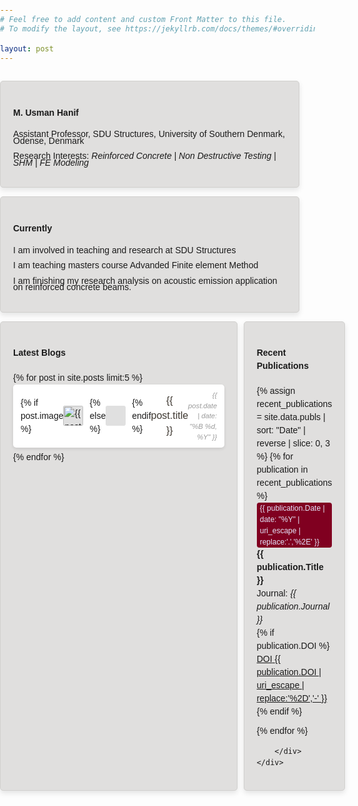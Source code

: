 ```yaml
---
# Feel free to add content and custom Front Matter to this file.
# To modify the layout, see https://jekyllrb.com/docs/themes/#overriding-theme-defaults

layout: post
---
```


<div class="container">
    <div class="box only-box">    
     <h4>M. Usman Hanif</h4>
     <div style="font-size: 14px; line-height: 0.75">
     <p>Assistant Professor, SDU Structures, University of Southern Denmark, Odense, Denmark</p>
     <p>Research Interests: <em> Reinforced Concrete | Non Destructive Testing | SHM | FE Modeling</em></p>
     </div>
     </div>
</div>

<div class="container">
    <div class="box only-box">    
     <h4>Currently</h4>
     <div style="font-size: 14px; line-height: 0.75">
     <p>I am involved in teaching and research at SDU Structures</p>
     <p>I am teaching masters course Advanded Finite element Method</p>
     <p>I am finishing my research analysis on acoustic emission application on reinforced concrete beams.</p>
     </div>
     </div>
</div>



 <div class="container">
        <div class="box left-box">
            <div class="col-md-6">
            <h4>Latest Blogs</h4>
            {% for post in site.posts limit:5 %}
            <div class="post-preview" data-title="{{ post.title }}">
                {% if post.image %}
                <img src="{{ post.image | relative_url }}" alt="{{ post.title }}" class="post-thumbnail">
                {% else %}
                <div class="post-thumbnail"></div> <!-- Placeholder for consistency -->
                {% endif %}
                <a href="{{ post.url | relative_url }}" class="post-titles">{{ post.title }}</a>
                <div class="post-meta">{{ post.date | date: "%B %d, %Y" }}</div>
            </div>
            {% endfor %}
        </div>
        </div>
        <div class="box right-box">
            <h4>Recent Publications</h4>
    {% assign recent_publications = site.data.publs | sort: "Date" | reverse | slice: 0, 3 %}
    {% for publication in recent_publications %}
        <div class="mainbar">
            <span class="yearbadge">{{ publication.Date | date: "%Y" | uri_escape | replace:'.','%2E' }}</span>
                <strong>{{ publication.Title }}</strong><br>
                Journal:<em> {{ publication.Journal }}</em><br>
                {% if publication.DOI %}
                  <a href="{{ publication.DOI }}" target="_blank" class="badge-link">
                      <div class="badge-container"><span class="content doi">DOI</span>
                      <span class="content badge badge-primary">{{ publication.DOI | uri_escape | replace:'%2D','-' }}</span></div>
                  </a>
                {% endif %}
        </div>
    {% endfor %}

        </div>
    </div>



<style>
    
    body {
        line-height: 1.5;
        margin: 0;
        padding: 0;
        font-family: 'Lora', sans-serif;
    }
    
    .container {
    display: flex;
    width: 95%;
    max-width: 1200px;
    gap: 2%; /* Space between containers */
    justify-content: space-between;
    padding-top: 1em;
}
.box {
    flex: 1; /* Equal flex size to start with */
    padding: 20px;
    border-radius: 5px;
    box-shadow: 0 4px 8px rgba(0, 0, 0, 0.1);
    background-color: #fff;
    border-style: solid;
    border-color: #D1D0CE;
    border-width: 1px;
    transition: transform 0.3s ease, box-shadow 0.3s ease;
}

.only-box {
    background-color: #E0DFDE; /* Customize left container color */
    
}

.left-box {
    background-color: #E0DFDE; /* Customize left container color */
}

.right-box {
    background-color: #E0DFDE; /* Customize right container color */
}

.mainbar {
  padding-left: 0px;
  margin-bottom: 10px;
  border-left: 0px solid rgb(235, 231, 224);
  border: 0px solid rgb(235, 231, 224);
  font-size: 14px;
  text-align: left;
}

.mainbar:hover {
  border-left: 0px solid #dfdad3  ;
  border: 0px solid #dfdad3;
  color: #000000;
} 

.yearbadge {
  margin-top: 0px;
  margin-bottom: 0px;
  font-size: 12px;
  background-color: #800020;
  color: #E5E6FA;
  display: inline-block;
  padding: 0px 5px;
  box-shadow: 0 2px 4pxrgb(171, 106, 133); /* Shadow effect */
  text-shadow: 2px 2px 4pxrgb(171, 106, 155); /* Add shadow effect to the text */
  border-radius: 4px; /* Adjust border-radius as needed for roundness */
  border-right: 2px solidrgb(171, 106, 162)  ;
}

.box:hover {
    transform: scale(1);
    box-shadow: 0 8px 16px rgba(0, 0, 0, 0.2);
}
    .post-preview {
        background: #fff;
        padding: 8px 12px; /* Reduced padding for compactness */
        margin-bottom: 5px; /* Reduced margin for less space between posts */
        border-radius: 5px;
        box-shadow: 0 2px 5px rgba(0, 0, 0, 0.1);
        display: flex;
        align-items: center;
    }
    .post-thumbnail {
        width: 2rem;
        height: 2rem; /* Matches the height of the title font size */
        margin-right: 10px; /* Reduced margin */
        flex-shrink: 0;
        border-radius: 3px;
        object-fit: cover;
        background-color: #e0e0e0; /* Placeholder background color */
    }
    .post-titles {
        text-align: center;
        font-size: 1rem; /* Reduced font size */
        margin: 0;
        color: #3e3831;
        text-decoration: none;
        transition: color 0.3s ease;
    }
    .post-titles:hover {
        color: #007bff;
    }
    .post-meta {
        font-size: 0.7rem; /* Smaller font size for compactness */
        color: #999;
        margin-top: 1px; /* Reduced margin to bring the meta closer to the title */
        font-style: italic;
        text-align: right;

    }
</style>